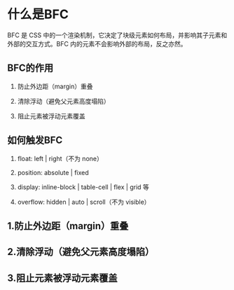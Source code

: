 # 什么是BFC
BFC 是 CSS 中的一个渲染机制，它决定了块级元素如何布局，并影响其子元素和外部的交互方式。BFC 内的元素不会影响外部的布局，反之亦然。

## BFC的作用
1. 防止外边距（margin）重叠

2. 清除浮动（避免父元素高度塌陷）

3. 阻止元素被浮动元素覆盖

## 如何触发BFC
1. float: left | right（不为 none）

2. position: absolute | fixed

3. display: inline-block | table-cell | flex | grid 等

4. overflow: hidden | auto | scroll（不为 visible）

## 1.防止外边距（margin）重叠
<preview path="../demos/css/bfc/base.vue" title="基础用法" description="防止外边距（margin）重叠"></preview>

## 2.清除浮动（避免父元素高度塌陷）
<preview path="../demos/css/bfc/base1.vue" title="基础用法" description="清除浮动（避免父元素高度塌陷）"></preview>

## 3.阻止元素被浮动元素覆盖

<preview path="../demos/css/bfc/base2.vue" title="基础用法" description="阻止元素被浮动元素覆盖"></preview>
